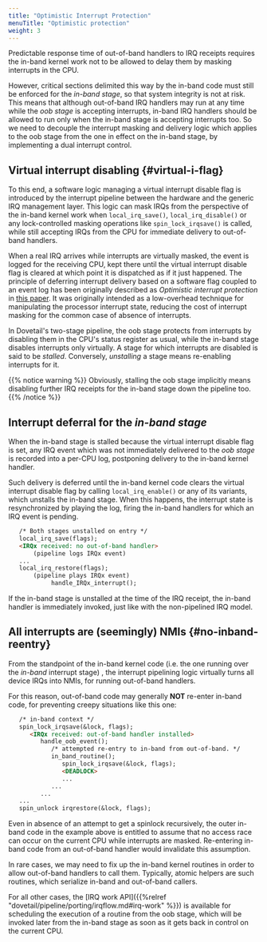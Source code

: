 ```yaml
---
title: "Optimistic Interrupt Protection"
menuTitle: "Optimistic protection"
weight: 3
---
```


Predictable response time of out-of-band handlers to IRQ receipts
requires the in-band kernel work not to be allowed to delay them by
masking interrupts in the CPU.

However, critical sections delimited this way by the in-band code must
still be enforced for the *in-band stage*, so that system integrity is
not at risk. This means that although out-of-band IRQ handlers may run
at any time while the *oob stage* is accepting interrupts, in-band IRQ
handlers should be allowed to run only when the in-band stage is
accepting interrupts too. So we need to decouple the interrupt masking
and delivery logic which applies to the oob stage from the one in
effect on the in-band stage, by implementing a dual interrupt control.

## Virtual interrupt disabling {#virtual-i-flag}

To this end, a software logic managing a virtual interrupt disable
flag is introduced by the interrupt pipeline between the hardware and
the generic IRQ management layer. This logic can mask IRQs from the
perspective of the in-band kernel work when `local_irq_save()`,
`local_irq_disable()` or any lock-controlled masking operations like
`spin_lock_irqsave()` is called, while still accepting IRQs from the
CPU for immediate delivery to out-of-band handlers.

When a real IRQ arrives while interrupts are virtually masked, the
event is logged for the receiving CPU, kept there until the virtual
interrupt disable flag is cleared at which point it is dispatched as
if it just happened. The principle of deferring interrupt delivery
based on a software flag coupled to an event log has been originally
described as *Optimistic interrupt protection* in [this
paper](https://www.usenix.org/legacy/publications/library/proceedings/micro93/full_papers/stodolsky.txt).
It was originally intended as a low-overhead technique for
manipulating the processor interrupt state, reducing the cost of
interrupt masking for the common case of absence of interrupts.

In Dovetail's two-stage pipeline, the oob stage protects from
interrupts by disabling them in the CPU's status register as usual,
while the in-band stage disables interrupts only virtually. A stage for
which interrupts are disabled is said to be *stalled*. Conversely,
*unstalling* a stage means re-enabling interrupts for it.

{{% notice warning %}}
Obviously, stalling the oob stage implicitly means disabling
further IRQ receipts for the in-band stage down the pipeline too.
{{% /notice %}}

## Interrupt deferral for the *in-band stage*

When the in-band stage is stalled because the virtual interrupt disable
flag is set, any IRQ event which was not immediately delivered to the
*oob stage* is recorded into a per-CPU log, postponing delivery to the
in-band kernel handler.

Such delivery is deferred until the in-band kernel code clears the
virtual interrupt disable flag by calling `local_irq_enable()` or any
of its variants, which unstalls the in-band stage. When this happens, the
interrupt state is resynchronized by playing the log, firing the
in-band handlers for which an IRQ event is pending.

```markdown
   /* Both stages unstalled on entry */
   local_irq_save(flags);
   <IRQx received: no out-of-band handler>
       (pipeline logs IRQx event)
   ...
   local_irq_restore(flags);
       (pipeline plays IRQx event)
            handle_IRQx_interrupt();
```
        
If the in-band stage is unstalled at the time of the IRQ receipt, the
in-band handler is immediately invoked, just like with the
non-pipelined IRQ model.

## All interrupts are (seemingly) NMIs {#no-inband-reentry}

From the standpoint of the in-band kernel code (i.e. the one running
over the *in-band* interrupt stage) , the interrupt pipelining logic
virtually turns all device IRQs into NMIs, for running out-of-band
handlers.

For this reason, out-of-band code may generally **NOT** re-enter
in-band code, for preventing creepy situations like this one:

```markdown
   /* in-band context */
   spin_lock_irqsave(&lock, flags);
      <IRQx received: out-of-band handler installed>
         handle_oob_event();
            /* attempted re-entry to in-band from out-of-band. */
            in_band_routine();
               spin_lock_irqsave(&lock, flags);
               <DEADLOCK>
               ...
            ...
         ...
   ...
   spin_unlock irqrestore(&lock, flags);
```

Even in absence of an attempt to get a spinlock recursively, the outer
in-band code in the example above is entitled to assume that no access
race can occur on the current CPU while interrupts are
masked. Re-entering in-band code from an out-of-band handler would
invalidate this assumption.

In rare cases, we may need to fix up the in-band kernel routines in
order to allow out-of-band handlers to call them. Typically, atomic
helpers are such routines, which serialize in-band and out-of-band
callers.

For all other cases, the [IRQ work API]({{%relref
"dovetail/pipeline/porting/irqflow.md#irq-work" %}}) is available for
scheduling the execution of a routine from the oob stage, which will
be invoked later from the in-band stage as soon as it gets back in
control on the current CPU.
